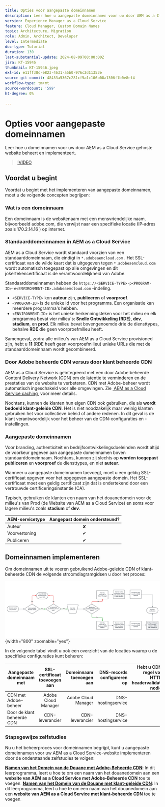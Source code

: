 ```yaml
---
title: Opties voor aangepaste domeinnamen
description: Leer hoe u aangepaste domeinnamen voor uw door AEM as a Cloud Service gehoste website beheert en implementeert.
version: Experience Manager as a Cloud Service
feature: Cloud Manager, Custom Domain Names
topic: Architecture, Migration
role: Admin, Architect, Developer
level: Intermediate
doc-type: Tutorial
duration: 130
last-substantial-update: 2024-08-09T00:00:00Z
jira: KT-15946
thumbnail: KT-15946.jpeg
exl-id: e11ff38c-e823-4631-a5b0-976c2d11353e
source-git-commit: 48433a5367c281cf5a1c106b08a1306f1b0e8ef4
workflow-type: tm+mt
source-wordcount: '599'
ht-degree: 0%

---
```


# Opties voor aangepaste domeinnamen

Leer hoe u domeinnamen voor uw door AEM as a Cloud Service gehoste website beheert en implementeert.

>[!VIDEO](https://video.tv.adobe.com/v/3432632?quality=12&learn=on)

## Voordat u begint

Voordat u begint met het implementeren van aangepaste domeinnamen, moet u de volgende concepten begrijpen:

### Wat is een domeinnaam

Een domeinnaam is de websitenaam met een mensvriendelijke naam, bijvoorbeeld adobe.com, die verwijst naar een specifieke locatie (IP-adres zoals 170.2.14.16 ) op internet.

### Standaarddomeinnamen in AEM as a Cloud Service

AEM as a Cloud Service wordt standaard voorzien van een standaarddomeinnaam, die eindigt in `*.adobeaemcloud.com` . Het SSL-certificaat van de wilde kaart dat is uitgegeven tegen `*.adobeaemcloud.com` wordt automatisch toegepast op alle omgevingen en dit jokertekencertificaat is de verantwoordelijkheid van Adobe.

Standaarddomeinnamen hebben de `https://<SERVICE-TYPE>-p<PROGRAM-ID>-e<ENVIRONMENT-ID>.adobeaemcloud.com` -indeling.

- `<SERVICE-TYPE>` kon **auteur** zijn, **publiceren** of **voorproef**.
- `<PROGRAM-ID>` is de unieke id voor het programma. Een organisatie kan meerdere programma&#39;s hebben.
- `<ENVIRONMENT-ID>` is het unieke herkenningsteken voor het milieu en elk programma bevat vier milieu&#39;s: **Snelle Ontwikkeling (RDE)**, **dev**, **stadium**, en **prod**. Elk milieu bevat bovengenoemde drie de diensttypes, behalve **RDE** die geen voorproefmilieu heeft.

Samengevat, zodra alle milieu&#39;s van AEM as a Cloud Service provisioned zijn, hebt u **11** (RDE heeft geen voorproefmilieu) unieke URLs die met de standaarddomeinnaam wordt gecombineerd.

### Door Adobe beheerde CDN versus door klant beheerde CDN

AEM as a Cloud Service is geïntegreerd met een door Adobe beheerde Content Delivery Network (CDN) om de latentie te verminderen en de prestaties van de website te verbeteren. CDN met Adobe-beheer wordt automatisch ingeschakeld voor alle omgevingen. Zie [&#x200B; AEM as a Cloud Service caching &#x200B;](../caching/overview.md) voor meer details.

Nochtans, kunnen de klanten hun eigen CDN ook gebruiken, die als **wordt bedoeld klant-geleide CDN**. Het is niet noodzakelijk maar weinig klanten gebruiken het voor collectieve beleid of andere redenen. In dit geval is de klant verantwoordelijk voor het beheer van de CDN-configuraties en -instellingen.

### Aangepaste domeinnamen

Voor branding, authenticiteit en bedrijfsontwikkelingsdoeleinden wordt altijd de voorkeur gegeven aan aangepaste domeinnamen boven standaarddomeinnaam. Nochtans, kunnen zij slechts op **worden toegepast publiceren** en **voorproef** de diensttypes, en niet **auteur**.

Wanneer u aangepaste domeinnamen toevoegt, moet u een geldig SSL-certificaat opgeven voor het opgegeven aangepaste domein. Het SSL-certificaat moet een geldig certificaat zijn dat is ondertekend door een vertrouwde certificeringsinstantie (CA).

Typisch, gebruiken de klanten een naam van het douanedomein voor de milieu&#39;s van Prod (de Website van AEM as a Cloud Service) en soms voor lagere milieu&#39;s zoals **stadium** of **dev**.

| AEM-servicetype | Aangepast domein ondersteund? |
|---------------------|:-----------------------:|
| Auteur | ✘ |
| Voorvertoning | ✔ |
| Publiceren | ✔ |

## Domeinnamen implementeren

Om domeinnamen uit te voeren gebruikend Adobe-geleide CDN of klant-beheerde CDN de volgende stroomdiagramgidsen u door het proces:

![&#x200B; Stroomschema van het Beheer van de Naam van het Domein &#x200B;](./assets/domain-name-management-flowchart.png){width="800" zoomable="yes"}

In de volgende tabel vindt u ook een overzicht van de locaties waarop u de specifieke configuraties kunt beheren:

| Aangepaste domeinnaam met | SSL-certificaat toevoegen aan | Domeinnaam toevoegen aan | DNS-records configureren op | Hebt u CDN-regel voor HTTP-headervalidatie nodig? |
|---------------------|:-----------------------:|-----------------------:|-----------------------:|-----------------------:|
| CDN met Adobe-beheer | Adobe Cloud Manager | Adobe Cloud Manager | DNS-hostingservice | ✘ |
| Door de klant beheerde CDN | CDN-leverancier | CDN-leverancier | DNS-hostingservice | ✔ |

### Stapsgewijze zelfstudies

Nu u het beheerproces voor domeinnamen begrijpt, kunt u aangepaste domeinnamen voor uw AEM as a Cloud Service-website implementeren door de onderstaande zelfstudies te volgen:

**[Namen van het Domein van de Douane met Adobe-Beheerde CDN](./custom-domain-name-with-adobe-managed-cdn.md)**: In dit leerprogramma, leert u hoe te om een naam van het douanedomein aan een **website van AEM as a Cloud Service met Adobe-Beheerde CDN** toe te voegen.
**[Namen van het Domein van de Douane met klant-geleide CDN](./custom-domain-names-with-customer-managed-cdn.md)**: In dit leerprogramma, leert u hoe te om een naam van het douanedomein aan een **website van AEM as a Cloud Service met klant-beheerde CDN** toe te voegen.
